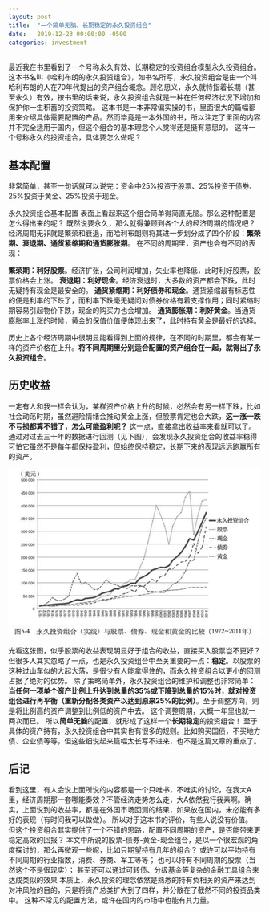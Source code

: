 ```yaml
---
layout: post
title:  "一个简单无脑、长期稳定的永久投资组合"
date:   2019-12-23 00:00:00 -0500
categories: investment
---
```


最近我在书里看到了一个号称永久有效、长期稳定的投资组合模型永久投资组合。
这本书名叫《哈利布朗的永久投资组合》，如书名所写，永久投资组合是由一个叫哈利布朗的人在70年代提出的资产组合概念。顾名思义，永久就特指着长期（甚至永久）有效，按书里的话来说，永久投资组合就是一种在任何经济状况下增加和保护你一生积蓄的投资策略。
这本书是一本非常偏实操的书，里面很大的篇幅都用来介绍具体需要配置的产品。然而毕竟是一本外国的书，所以注定了里面的内容并不完全适用于国内，但这个组合的基本理念个人觉得还是挺有意思的。
这样一个号称永久的投资组合，具体要怎么做呢？

## 基本配置

非常简单，甚至一句话就可以说完：资金中25%投资于股票、25%投资于债券、25%投资于黄金、25%投资于现金。

永久投资组合基本配置
表面上看起来这个组合简单得简直无脑。那么这种配置是怎么得出来的呢？
既然说要永久，那么就得兼顾到各个大的经济周期的情况吧？经济周期无非就是繁荣和衰退，而哈利布朗则将其进一步划分成了四个阶段：**繁荣期、衰退期、通货紧缩期和通货膨胀期**。
在不同的周期里，资产也会有不同的表现：

**繁荣期：利好股票**。经济扩张，公司利润增加，失业率也降低，此时利好股票，股票价格会上涨。 **衰退期：利好现金**。经济衰退时，大多数的资产都会下跌，此时无疑持有现金是最安全的。 **通货紧缩期：利好债券和现金**。通货紧缩最有标志性的便是利率的下跌了，而利率下跌毫无疑问对债券价格有着支撑作用；同时紧缩时期容易引起物价下跌，现金的购买力也会增加。 **通货膨胀期：利好黄金**。当通货膨胀率上涨的时候，黄金的保值价值便体现出来了，此时持有黄金是最好的选择。


历史上各个经济周期中很明显能看得到上面的规律，在不同的时期里，都会有某一样的资产价格在上升。**将不同周期里分别适合配置的资产组合在一起，就得出了永久投资组合**。

## 历史收益

一定有人和我一样会认为，某样资产价格上升的时候，必然会有另一样下跌，比如社会动荡时期，虽然避险情绪会推动黄金上涨，但股票肯定也会大跌，**这一涨一跌不亏损都算不错了，怎么可能盈利呢？**
这一点，直接拿出收益率来看就可以了。通过对过去三十年的数据进行回测（见下图），会发现永久投资组合的收益率稳得可怕它虽然不是每年都保持盈利，但始终保持稳定，长期下来的表现远远跑赢所有的资产。

![history return](/images/investment/investmentStragegyHistoryReturn.jfif)  


光看这张图，似乎股票的收益表现明显好于组合的收益，直接买入股票岂不更好？
但很多人其实忽略了一点，也是永久投资组合中至关重要的一点：**稳定**。以股票的这种过山车似的大起大落，是很少有人能拿得住的，而永久投资组合以更小的回测占据了绝对的优势。
除了策略简单外，永久投资组合的维护和调整也非常简单：**当任何一项单个资产比例上升达到总量的35%或下降到总量的15%时，就对投资组合进行再平衡（重新分配各类资产以达到原来25%的比例）**。至于调整方向，则是将比例高的资产调整到比例低的资产中去。
这个调整周期，大概一年里也就一两次而已。
所以**简单无脑**的配置，就形成了这样一个**长期稳定**的投资组合！
至于具体的资产持有，永久投资组合中其实也有很多的规则。比如购买国债，不买地方债、企业债等等，但这些细说起来篇幅太长写不进来，也不是这篇文章的重点了。

## 后记

看到这里，有人会说上面所说的内容都是一个只唯书，不唯实的讨论，在我大A里，经济周期那一套哪能奏效？不管经济走势怎么走，大A依然我行我素啊。确实，上面说到的收益率，都是在外国市场回测的结果，如果放在国内，未必能有多好的表现（有时间我可以做做）。
所以对于这本书的评价，有些人说没有价值。
但这个投资组合其实提供了一个不错的思路，配置不同周期的资产，是否能带来更稳定高效的回报？
本文中所说的股票-债券-黄金-现金组合，是以一个很宏观的角度探讨的，那么再微观一些呢，比如只期望持有几年的组合？
或许可以平均持有不同周期的行业指数，消费、券商、军工等等；
也可以持有不同周期的股票（当然这个不是很现实）；
甚至还可以通过可转债、分级基金等复杂的金融工具组合来达成类似的效果
本质上，永久投资的理念依然是熟悉的持有负相关的资产来达到对冲风险的目的，只是将资产总类扩大到了四样，并分散在了截然不同的投资品类中。
这种不常见的配置方法，或许在国内的市场中也能有其力量。

